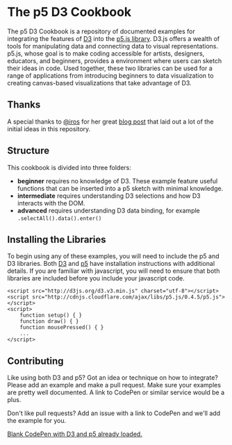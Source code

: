 The p5 D3 Cookbook
==================
The p5 D3 Cookbook is a repository of documented examples for integrating the features of [D3](http://d3js.org/) into the [p5.js library](http://p5js.org/). D3.js offers a wealth of tools for manipulating data and connecting data to visual representations. p5.js, whose goal is to make coding accessible for artists, designers, educators, and beginners, provides a environment where users can sketch their ideas in code. Used together, these two libraries can be used for a range of applications from introducing beginners to data visualization to creating canvas-based visualizations that take advantage of D3.

Thanks
--------------
A special thanks to [@iros](https://github.com/iros) for her great [blog post](http://bocoup.com/weblog/d3js-and-canvas/) that laid out a lot of the initial ideas in this repository.

Structure
--------------
This cookbook is divided into three folders:
* **beginner** requires no knowledge of D3. These example feature useful functions that can be inserted into a p5 sketch with minimal knowledge.
* **intermediate** requires understanding D3 selections and how D3 interacts with the DOM. 
* **advanced** requires understanding D3 data binding, for example `.selectAll().data().enter()`

Installing the Libraries
------------------------
To begin using any of these examples, you will need to include the p5 and D3 libraries. Both [D3](https://github.com/mbostock/d3/wiki) and [p5](http://p5js.org/get-started/) have installation instructions with additional details. If you are familiar with javascript, you will need to ensure that both libraries are included before you include your javascript code.


    <script src="http://d3js.org/d3.v3.min.js" charset="utf-8"></script>
    <script src="http://cdnjs.cloudflare.com/ajax/libs/p5.js/0.4.5/p5.js"></script>
    <script>
        function setup() { }
        function draw() { }
        function mousePressed() { }
        ...
    </script>


Contributing
------------
Like using both D3 and p5? Got an idea or technique on how to integrate? Please add an example and make a pull request. Make sure your examples are pretty well documented. A link to CodePen or similar service would be a plus.

Don't like pull requests? Add an issue with a link to CodePen and we'll add the example for you. 

[Blank CodePen with D3 and p5 already loaded.](http://codepen.io/SciutoAlex/pen/doVmOX)
